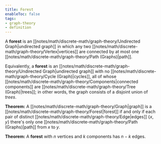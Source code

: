 ```yaml
---
title: Forest
enableToc: false
tags:
- graph-theory
- definition
---
```

A **forest** is an [[notes/math/discrete-math/graph-theory/Undirected Graph|undirected graph]] in which any two [[notes/math/discrete-math/graph-theory/Vertex|vertices]] are connected by at most one [[notes/math/discrete-math/graph-theory/Path (Graphs)|path]].

Equivalently, a **forest** is an [[notes/math/discrete-math/graph-theory/Undirected Graph|undirected graph]] with no [[notes/math/discrete-math/graph-theory/Cycle (Graph)|cycles]], all of whose [[notes/math/discrete-math/graph-theory/Components|connected components]] are [[notes/math/discrete-math/graph-theory/Tree (Graph)|trees]]; in other words, the graph consists of a disjoint union of *trees*.

**Theorem:** A [[notes/math/discrete-math/graph-theory/Graph|graph]] is a [[notes/math/discrete-math/graph-theory/Forest|forest]] if and only if each pair of distinct [[notes/math/discrete-math/graph-theory/Edge|edges]] $\{x, y\}$ there's only one [[notes/math/discrete-math/graph-theory/Path (Graphs)|path]] from $x$ to $y$.

**Theorem:** A **forest** with $n$ vertices and $k$ components has $n-k$ edges.

